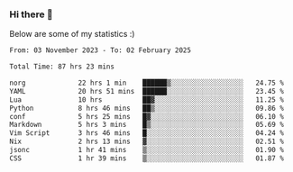 ### Hi there 👋
Below are some of my statistics :)

<!--START_SECTION:waka-->

```txt
From: 03 November 2023 - To: 02 February 2025

Total Time: 87 hrs 23 mins

norg             22 hrs 1 min    ██████▒░░░░░░░░░░░░░░░░░░   24.75 %
YAML             20 hrs 51 mins  ██████░░░░░░░░░░░░░░░░░░░   23.45 %
Lua              10 hrs          ██▓░░░░░░░░░░░░░░░░░░░░░░   11.25 %
Python           8 hrs 46 mins   ██▒░░░░░░░░░░░░░░░░░░░░░░   09.86 %
conf             5 hrs 25 mins   █▓░░░░░░░░░░░░░░░░░░░░░░░   06.10 %
Markdown         5 hrs 3 mins    █▒░░░░░░░░░░░░░░░░░░░░░░░   05.69 %
Vim Script       3 hrs 46 mins   █░░░░░░░░░░░░░░░░░░░░░░░░   04.24 %
Nix              2 hrs 13 mins   ▓░░░░░░░░░░░░░░░░░░░░░░░░   02.51 %
jsonc            1 hr 41 mins    ▒░░░░░░░░░░░░░░░░░░░░░░░░   01.90 %
CSS              1 hr 39 mins    ▒░░░░░░░░░░░░░░░░░░░░░░░░   01.87 %
```

<!--END_SECTION:waka-->

<!--
**KlapenHz/KlapenHz** is a ✨ _special_ ✨ repository because its `README.md` (this file) appears on your GitHub profile.

Here are some ideas to get you started:

- 🔭 I’m currently working on ...
- 🌱 I’m currently learning ...
- 👯 I’m looking to collaborate on ...
- 🤔 I’m looking for help with ...
- 💬 Ask me about ...
- 📫 How to reach me: ...
- 😄 Pronouns: ...
- ⚡ Fun fact: ...
-->
